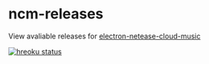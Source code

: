 # ncm-releases

View avaliable releases for [electron-netease-cloud-music](https://github.com/rocket1184/electron-netease-cloud-music)

[![hreoku status](https://heroku-badge.herokuapp.com/?app=ncm-releases&style=flat&svg=1)](https://ncm-releases.herokuapp.com/)
